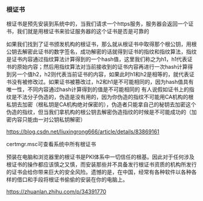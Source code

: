 ### 根证书

根证书是预先安装到系统中的，当我们请求一个https服务，服务器会返回一个证书，我们就是用根证书来验证服务器的这个证书是否是可靠的

如果我们找到了证书颁发机构的根证书，那么就从根证书中取得那个根公钥，用根公钥去解密此证书的数字签名，成功解密的话就得到证书的指纹和指纹算法，指纹是证书内容通过指纹算法计算得到的一个hash值，这里我们称之为h1，h1代表证书的原始内容；然后用指纹算法对当前接收到的证书内容再进行一次hash计算得到另一个值h2，h2则代表当前证书的内容，如果此时h1和h2是相等的，就代表证书没有被修改过。如果证书被篡改过，h2和h1是不可能相同的，因为hash值具有唯一性，不同内容通过hash计算得到的值是不可能相同的
有人说假如证书上的指纹是不法分子伪造的，伪造是没有用的，因为你伪造的指纹不可能用CA机构的根私钥去加密（根私钥是CA机构绝对保密的），伪造者只能拿自己的秘钥去加密这个伪造的指纹，但当我们拿机构的根公钥去解密伪造指纹的时候是不可能成功的（加密内容只能由一对公钥私钥解密）

https://blog.csdn.net/liuxingrong666/article/details/83869161

certmgr.msc可查看系统中所有根证书

预装在电脑和浏览器里的根证书是PKI体系中一切信任的根基。因此对于任何涉及根证书的操作都应该慎之又慎，而安装那些并不具备发行根证书资质的机构所发行的证书会给你带来巨大的安全风险。遗憾的是，在中国，经常有各种软件以各种各样的借口和手段将根证书偷偷的安装在你的电脑上。

https://zhuanlan.zhihu.com/p/34391770